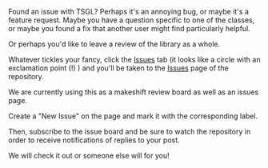 Found an issue with TSGL? Perhaps it's an annoying bug, or maybe it's a feature request. Maybe you have a question specific to one of the classes, or maybe you found a fix that another user might find particularly helpful. 

Or perhaps you'd like to leave a review of the library as a whole.

Whatever tickles your fancy, click the [Issues](https://github.com/Calvin-CS/TSGL/issues) tab (it looks like a circle with an exclamation point (!) ) and you'll be taken to the [Issues](https://github.com/Calvin-CS/TSGL/issues) page of the repository.

We are currently using this as a makeshift review board as well as an issues page.

Create a "New Issue" on the page and mark it with the corresponding label.

Then, subscribe to the issue board and be sure to watch the repository in order to receive notifications of replies to your post. 

We will check it out or someone else will for you!